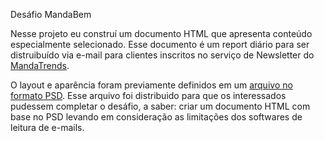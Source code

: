 Desáfio MandaBem

Nesse projeto eu construí um documento HTML que apresenta conteúdo especialmente selecionado. Esse documento é um report diário para ser distruibuído via e-mail para clientes inscritos no serviço de Newsletter do [MandaTrends](https://www.mandatrends.com.br/).

O layout e aparência foram previamente definidos em um [arquivo no formato PSD](). Esse arquivo foi distribuido para que os interessados pudessem completar o desáfio, a saber: criar um documento HTML com base no PSD levando em consideração as limitações dos softwares de leitura de e-mails.


